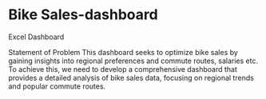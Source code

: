 # Bike Sales-dashboard
Excel Dashboard

Statement of Problem
This dashboard seeks to optimize bike sales by gaining insights into regional preferences and commute routes, salaries etc. To achieve this, we need to develop a comprehensive dashboard that provides a detailed analysis of bike sales data, focusing on regional trends and popular commute routes. 



